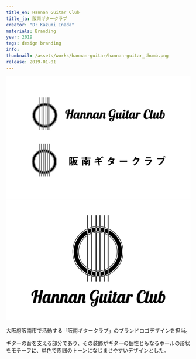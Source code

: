 ```yaml
---
title_en: Hannan Guitar Club
title_ja: 阪南ギタークラブ
creator: "D: Kazumi Inada"
materials: Branding
year: 2019
tags: design branding
info:
thumbnail: /assets/works/hannan-guitar/hannan-guitar_thumb.png
release: 2019-01-01
---
```


![](/assets/works/hannan-guitar/hannan-guitar_00.png)
![](/assets/works/hannan-guitar/hannan-guitar_01.png)

大阪府阪南市で活動する「阪南ギタークラブ」のブランドロゴデザインを担当。

ギターの音を支える部分であり、その装飾がギターの個性ともなるホールの形状をモチーフに、単色で周囲のトーンになじませやすいデザインとした。
